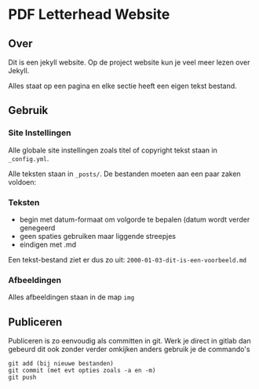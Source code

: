 # PDF Letterhead Website

## Over

Dit is een jekyll website. Op de project website kun je veel meer lezen
over Jekyll.

Alles staat op een pagina en elke sectie heeft een eigen tekst bestand.

## Gebruik

### Site Instellingen

Alle globale site instellingen zoals titel of copyright tekst staan in ```_config.yml```.

Alle teksten staan in ```_posts/```. De bestanden moeten aan een paar
zaken voldoen:

### Teksten

- begin met datum-formaat om volgorde te bepalen (datum wordt verder
  genegeerd
- geen spaties gebruiken maar liggende streepjes
- eindigen met .md

Een tekst-bestand ziet er dus zo uit: ```2000-01-03-dit-is-een-voorbeeld.md```

### Afbeeldingen

Alles afbeeldingen staan in de map ```img```

## Publiceren

Publiceren is zo eenvoudig als committen in git. Werk je direct in
gitlab dan gebeurd dit ook zonder verder omkijken anders gebruik je de
commando's

```
git add (bij nieuwe bestanden)
git commit (met evt opties zoals -a en -m)
git push
```